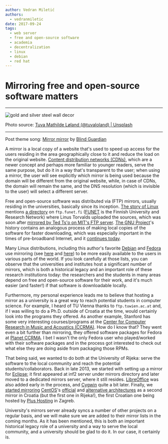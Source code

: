```yaml
---
author: Vedran Miletić
authors:
  - vedranmiletic
date: 2017-09-24
tags:
  - web server
  - free and open-source software
  - academia
  - decentralization
  - linux
  - debian
  - red hat
---
```


# Mirroring free and open-source software matters

---

![gold and silver steel wall decor](https://unsplash.com/photos/tszceVXBPos/download?w=1920)

Photo source: [Tuva Mathilde Løland (@tuvaloland) | Unsplash](https://unsplash.com/photos/gold-and-silver-steel-wall-decor-tszceVXBPos)

---

Post theme song: [Mirror mirror](https://youtu.be/SVg8eP7KPNQ) by [Blind Guardian](https://www.blind-guardian.com/)

A mirror is a local copy of a website that's used to speed up access for the users residing in the area geographically close to it and reduce the load on the original website. [Content distribution networks (CDNs)](https://en.wikipedia.org/wiki/Content_delivery_network), which are a newer concept and perhaps more familiar to younger readers, serve the same purpose, but do it in a way that's transparent to the user; when using a mirror, the user will see explicitly which mirror is being used because the domain will be different from the original website, while, in case of CDNs, the domain will remain the same, and the DNS resolution (which is invisible to the user) will select a different server.

Free and open-source software was distributed via (FTP) mirrors, usually residing in the universities, basically since its inception. [The story of Linux](https://en.wikipedia.org/wiki/Revolution_OS) mentions [a directory](ftp://ftp.funet.fi/pub/Linux/00Directory_info.txt) on `ftp.funet.fi` ([FUNET](https://en.wikipedia.org/wiki/FUNET) is the Finnish University and Research Network) where Linus Torvalds uploaded the sources, which was soon after [mirrored by Ted Ts'o on MIT's FTP server](https://linuxdevices.org/ted-tso-to-boost-the-linux-standards-base/). [The GNU Project](https://www.gnu.org/)'s history contains an analogous process of making local copies of the software for faster downloading, which was especially important in the times of pre-broadband Internet, and it [continues today](https://www.gnu.org/prep/ftp.html).

<!-- more -->

Many Linux distributions, including this author's favorite [Debian](https://www.debian.org/) and [Fedora](https://fedoraproject.org/) use mirroring (see [here](https://www.debian.org/mirror/list) and [here](https://mirrors.fedoraproject.org/)) to be more easily available to the users in various parts of the world. If you look carefully at those lists, you can observe that the universities and institutes host a significant number of mirrors, which is both a historical legacy and an important role of these research institutions today: the researchers and the students in many areas depend on free and open-source software for their work, and it's much easier (and faster!) if that software is downloadable locally.

Furthermore, my personal experience leads me to believe that hosting a mirror as a university is a great way to reach potential students in computer science. For example, I heard of TU Vienna thanks to `ftp.tuwien.ac.at` and, if I was willing to do a Ph.D. outside of Croatia at the time, would certainly look into the programs they offered. As another example, Stanford has some very interesting courses/programs at the [Center for Computer Research in Music and Acoustics (CCRMA)](https://ccrma.stanford.edu/). How do I know that? They went even a bit further than mirroring, they offered software packages for Fedora at [Planet CCRMA](http://ccrma.stanford.edu/planetccrma/software/). I bet I wasn't the only Fedora user who played/worked with their software packages and in the process got interested to check out what else they are doing aside from packaging those RPMs.

That being said, we wanted to do both at the University of Rijeka: serve the software to the local community and reach the potential students/collaborators. Back in late 2013, we started with setting up a mirror for [Eclipse](https://eclipse.org/); it first appeared at inf2 server under mirrors directory and later moved to a dedicated mirrors server, where it still resides. [LibreOffice](https://download.documentfoundation.org/mirmon/allmirrors.html) was also added early in the process, and [Cygwin](https://www.cygwin.com/mirrors.html) quite a bit later. Finally, we [started mirroring](https://www.facebook.com/inf.uniri/posts/1519708868068588) [CentOS](https://www.centos.org/)'s [official](https://www.centos.org/download/mirrors/) and [alternative architectures](https://www.centos.org/download/mirrors-altarch/) as a second mirror in Croatia (but the first one in Rijeka!), the first Croatian one being hosted by [Plus Hosting](https://www.plus.hr/) in Zagreb.

University's mirrors server already syncs a number of other projects on a regular basis, and we will make sure we are added to their mirror lists in the coming months. As it has been mentioned, this is both an important historical legacy role of a university and a way to serve the local community, and a university should be glad to do it. In our case, it certainly is.
